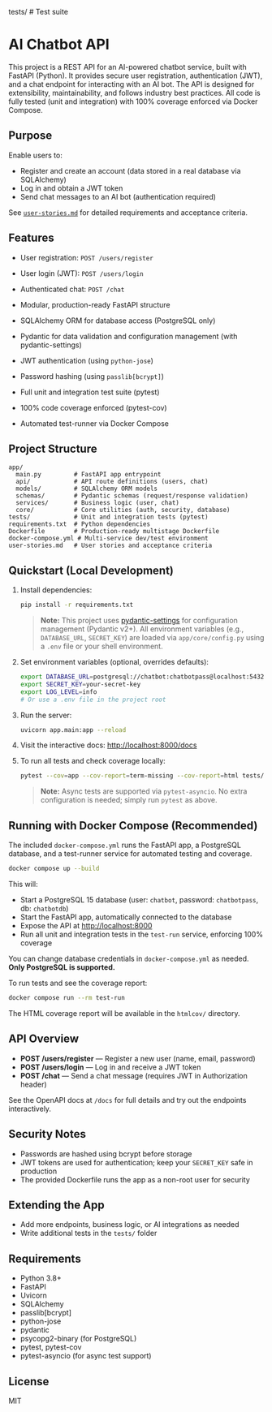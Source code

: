 tests/            # Test suite

# AI Chatbot API


This project is a REST API for an AI-powered chatbot service, built with FastAPI (Python). It provides secure user registration, authentication (JWT), and a chat endpoint for interacting with an AI bot. The API is designed for extensibility, maintainability, and follows industry best practices. All code is fully tested (unit and integration) with 100% coverage enforced via Docker Compose.

## Purpose


Enable users to:
- Register and create an account (data stored in a real database via SQLAlchemy)
- Log in and obtain a JWT token
- Send chat messages to an AI bot (authentication required)

See [`user-stories.md`](user-stories.md) for detailed requirements and acceptance criteria.

## Features

- User registration: `POST /users/register`
- User login (JWT): `POST /users/login`
- Authenticated chat: `POST /chat`

- Modular, production-ready FastAPI structure
- SQLAlchemy ORM for database access (PostgreSQL only)
- Pydantic for data validation and configuration management (with pydantic-settings)
- JWT authentication (using `python-jose`)
- Password hashing (using `passlib[bcrypt]`)
- Full unit and integration test suite (pytest)
- 100% code coverage enforced (pytest-cov)
- Automated test-runner via Docker Compose

## Project Structure

```
app/
  main.py         # FastAPI app entrypoint
  api/            # API route definitions (users, chat)
  models/         # SQLAlchemy ORM models
  schemas/        # Pydantic schemas (request/response validation)
  services/       # Business logic (user, chat)
  core/           # Core utilities (auth, security, database)
tests/            # Unit and integration tests (pytest)
requirements.txt  # Python dependencies
Dockerfile        # Production-ready multistage Dockerfile
docker-compose.yml # Multi-service dev/test environment
user-stories.md   # User stories and acceptance criteria
```


## Quickstart (Local Development)


1. Install dependencies:
   ```bash
   pip install -r requirements.txt
   ```
   
   > **Note:** This project uses [pydantic-settings](https://pydantic-docs.helpmanual.io/usage/pydantic_settings/) for configuration management (Pydantic v2+). All environment variables (e.g., `DATABASE_URL`, `SECRET_KEY`) are loaded via `app/core/config.py` using a `.env` file or your shell environment.


2. Set environment variables (optional, overrides defaults):
   ```bash
   export DATABASE_URL=postgresql://chatbot:chatbotpass@localhost:5432/chatbotdb
   export SECRET_KEY=your-secret-key
   export LOG_LEVEL=info
   # Or use a .env file in the project root
   ```

3. Run the server:
   ```bash
   uvicorn app.main:app --reload
   ```

4. Visit the interactive docs: [http://localhost:8000/docs](http://localhost:8000/docs)

5. To run all tests and check coverage locally:
   ```bash
   pytest --cov=app --cov-report=term-missing --cov-report=html tests/unit tests/integration
   ```
   > **Note:** Async tests are supported via `pytest-asyncio`. No extra configuration is needed; simply run `pytest` as above.


## Running with Docker Compose (Recommended)

The included `docker-compose.yml` runs the FastAPI app, a PostgreSQL database, and a test-runner service for automated testing and coverage.

```bash
docker compose up --build
```

This will:
- Start a PostgreSQL 15 database (user: `chatbot`, password: `chatbotpass`, db: `chatbotdb`)
- Start the FastAPI app, automatically connected to the database
- Expose the API at [http://localhost:8000](http://localhost:8000)
- Run all unit and integration tests in the `test-run` service, enforcing 100% coverage

You can change database credentials in `docker-compose.yml` as needed. **Only PostgreSQL is supported.**

To run tests and see the coverage report:
```bash
docker compose run --rm test-run
```
The HTML coverage report will be available in the `htmlcov/` directory.

## API Overview

- **POST /users/register** — Register a new user (name, email, password)
- **POST /users/login** — Log in and receive a JWT token
- **POST /chat** — Send a chat message (requires JWT in Authorization header)

See the OpenAPI docs at `/docs` for full details and try out the endpoints interactively.


## Security Notes

- Passwords are hashed using bcrypt before storage
- JWT tokens are used for authentication; keep your `SECRET_KEY` safe in production
- The provided Dockerfile runs the app as a non-root user for security


## Extending the App

- Add more endpoints, business logic, or AI integrations as needed
- Write additional tests in the `tests/` folder

## Requirements


- Python 3.8+
- FastAPI
- Uvicorn
- SQLAlchemy
- passlib[bcrypt]
- python-jose
- pydantic
- psycopg2-binary (for PostgreSQL)
- pytest, pytest-cov
- pytest-asyncio (for async test support)

## License

MIT

